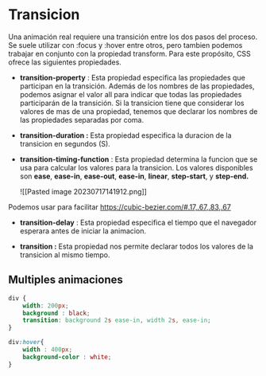 # Transicion
Una animación real requiere una transición entre los dos pasos del proceso. Se suele utilizar con :focus y :hover entre otros, pero tambien podemos trabajar en conjunto con la propiedad transform. Para este propósito, CSS ofrece las siguientes propiedades.

* **transition-property** : Esta propiedad especifica las propiedades que participan en la transición. Además de los nombres de las propiedades, podemos asignar el valor all para indicar que todas las propiedades participarán de la transición. Si la transicion tiene que considerar los valores de mas de una propiedad, tenemos que declarar los nombres de las propiedades separadas por coma.

* **transition-duration :** Esta propiedad especifica la duracion de la transicion en segundos (S).

* **transition-timing-function** : Esta propiedad determina la funcion que se usa para calcular los valores para la transicion. Los valores disponibles son **ease**, **ease-in**, **ease-out**, **ease-in**, **linear**, **step-start**, y **step-end.**

	![[Pasted image 20230717141912.png]]

Podemos usar para facilitar https://cubic-bezier.com/#.17,.67,.83,.67

* **transition-delay** : Esta propiedad especifica el tiempo que el navegador esperara antes de iniciar la animacion.

* **transition :** Esta propiedad nos permite declarar todos los valores de la transicion al mismo tiempo.

## Multiples animaciones

```css
div {
	width: 200px;
	background : black;
	transition: background 2s ease-in, width 2s, ease-in;
}

div:hover{
	width : 400px;
	background-color : white;
}
```

